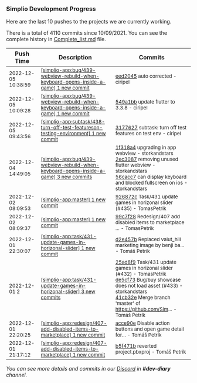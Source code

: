 
### Simplio Development Progress

Here are the last 10 pushes to the projects we are currently working.

There is a total of 4110 commits since 10/09/2021. You can see the complete history in
 [Complete_list.md](Complete_list.md) file.

| Push Time | Description | Commits |
| --- | --- | --- |
| <sub>2022-12-05 10:38:59</sub> | <sub>[[simplio-app:bug/439\-webview\-rebuild\-when\-keyboard\-opens\-inside\-a\-game] 1 new commit](https://github.com/SimplioOfficial/simplio-app/commit/eed2045302af222867f92b7966b5fdbee3adb728)</sub> | <sub>[eed2045](https://github.com/SimplioOfficial/simplio-app/commit/eed2045302af222867f92b7966b5fdbee3adb728) auto corrected - ciripel</sub> |
| <sub>2022-12-05 10:09:28</sub> | <sub>[[simplio-app:bug/439\-webview\-rebuild\-when\-keyboard\-opens\-inside\-a\-game] 1 new commit](https://github.com/SimplioOfficial/simplio-app/commit/549a1bb62c8c90fc20bf29b4908c6489cea19206)</sub> | <sub>[549a1bb](https://github.com/SimplioOfficial/simplio-app/commit/549a1bb62c8c90fc20bf29b4908c6489cea19206) update flutter to 3.3.8 - ciripel</sub> |
| <sub>2022-12-05 09:43:56</sub> | <sub>[[simplio-app:subtask/438\-turn\-off\-test\-featureson\-testing\-environment] 1 new commit](https://github.com/SimplioOfficial/simplio-app/commit/31776273830b71c027f36b94d4e0c526f72c6004)</sub> | <sub>[3177627](https://github.com/SimplioOfficial/simplio-app/commit/31776273830b71c027f36b94d4e0c526f72c6004) subtask: turn off test features on test env - ciripel</sub> |
| <sub>2022-12-04 14:49:05</sub> | <sub>[[simplio-app:bug/439\-webview\-rebuild\-when\-keyboard\-opens\-inside\-a\-game] 3 new commits](https://github.com/SimplioOfficial/simplio-app/compare/926872cf971e...56cacc7da5bf)</sub> | <sub>[1f318a4](https://github.com/SimplioOfficial/simplio-app/commit/1f318a4a2b9157697c0a12e324df32d128642d31) upgrading in app webview - storkandstars<br>[2ec3087](https://github.com/SimplioOfficial/simplio-app/commit/2ec308745b39dccaaeebf78301cfc784c7d803fa) removing unused flutter webview - storkandstars<br>[56cacc7](https://github.com/SimplioOfficial/simplio-app/commit/56cacc7da5bfecaa6b1f4b1a5693b1fda256e063) can display keyboard and blocked fullscreen on ios - storkandstars</sub> |
| <sub>2022-12-02 08:09:53</sub> | <sub>[[simplio-app:master] 1 new commit](https://github.com/SimplioOfficial/simplio-app/commit/926872cf971ed83210bb08e0cee155383110f03e)</sub> | <sub>[926872c](https://github.com/SimplioOfficial/simplio-app/commit/926872cf971ed83210bb08e0cee155383110f03e) Task/431 update games in horizonal slider (#435) - TomasPetrik</sub> |
| <sub>2022-12-02 08:09:37</sub> | <sub>[[simplio-app:master] 1 new commit](https://github.com/SimplioOfficial/simplio-app/commit/99c7f2896a5492f5db476b2cf223259bb5eb01d7)</sub> | <sub>[99c7f28](https://github.com/SimplioOfficial/simplio-app/commit/99c7f2896a5492f5db476b2cf223259bb5eb01d7) Redesign/407 add disabled items to marketplace ... - TomasPetrik</sub> |
| <sub>2022-12-01 22:30:07</sub> | <sub>[[simplio-app:task/431\-update\-games\-in\-horizonal\-slider] 1 new commit](https://github.com/SimplioOfficial/simplio-app/commit/d2e457b1ebb30e16f57398ca7791c312a622534b)</sub> | <sub>[d2e457b](https://github.com/SimplioOfficial/simplio-app/commit/d2e457b1ebb30e16f57398ca7791c312a622534b) Replaced valut_hill marketing image by benji ba... - Tomáš Petrík</sub> |
| <sub>2022-12-01 2</sub> | <sub>[[simplio-app:task/431\-update\-games\-in\-horizonal\-slider] 3 new commits](https://github.com/SimplioOfficial/simplio-app/compare/b58c41dd52b4...41cb32e7a992)</sub> | <sub>[25ad8f9](https://github.com/SimplioOfficial/simplio-app/commit/25ad8f9d5ddfb3364172f78b76aec52b26a74d25) Task/431 update games in horizonal slider (#432) - TomasPetrik<br>[de5cf73](https://github.com/SimplioOfficial/simplio-app/commit/de5cf73d30550608c4bcf225dfc50f91a3e06dfb) Bug/buy showcase does not load asset (#433) - storkandstars<br>[41cb32e](https://github.com/SimplioOfficial/simplio-app/commit/41cb32e7a992210393a62fefaf6c4f4e9daafd16) Merge branch 'master' of https://github.com/Sim... - Tomáš Petrík</sub> |
| <sub>2022-12-01 22:20:25</sub> | <sub>[[simplio-app:redesign/407\-add\-disabled\-items\-to\-marketplace] 1 new commit](https://github.com/SimplioOfficial/simplio-app/commit/acce90e70e525e98c837c0a6375868d3206b92d7)</sub> | <sub>[acce90e](https://github.com/SimplioOfficial/simplio-app/commit/acce90e70e525e98c837c0a6375868d3206b92d7) Disable action buttons and open game detail for... - Tomáš Petrík</sub> |
| <sub>2022-12-01 21:17:12</sub> | <sub>[[simplio-app:redesign/407\-add\-disabled\-items\-to\-marketplace] 1 new commit](https://github.com/SimplioOfficial/simplio-app/commit/b5f471b7db4bbbf73b7aa7227c089db823997a3d)</sub> | <sub>[b5f471b](https://github.com/SimplioOfficial/simplio-app/commit/b5f471b7db4bbbf73b7aa7227c089db823997a3d) reverted project.pbxproj - Tomáš Petrík</sub> |

_You can see more details and commits in our [Discord](https://discord.gg/aKhjuwZmdP) in **#dev-diary** channel._
